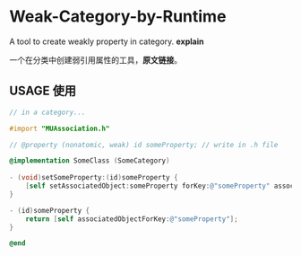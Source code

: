 # Weak-Category-by-Runtime

A tool to create weakly property in category. **explain**

一个在分类中创建弱引用属性的工具，**原文链接**。

## USAGE 使用

```objective-c
// in a category...

#import "MUAssociation.h"

// @property (nonatomic, weak) id someProperty; // write in .h file

@implementation SomeClass (SomeCategory)
  
- (void)setSomeProperty:(id)someProperty {
	[self setAssociatedObject:someProperty forKey:@"someProperty" association:NSAssociationWeak isAtomic:NO];
}

- (id)someProperty {
	return [self associatedObjectForKey:@"someProperty"];
}

@end
```

